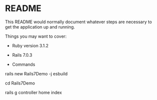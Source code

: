 # README

This README would normally document whatever steps are necessary to get the
application up and running.

Things you may want to cover:

* Ruby version 3.1.2

* Rails 7.0.3

* Commands

rails new Rails7Demo -j esbuild

cd Rails7Demo

rails g controller home index
